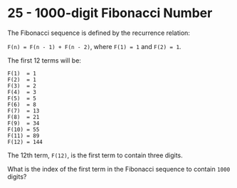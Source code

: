 # 25 - 1000-digit Fibonacci Number

The Fibonacci sequence is defined by the recurrence relation:

`F(n) = F(n - 1) + F(n - 2)`, where `F(1) = 1` and `F(2) = 1`.

The first 12 terms will be:

```
F(1)  = 1
F(2)  = 1
F(3)  = 2
F(4)  = 3
F(5)  = 5
F(6)  = 8
F(7)  = 13
F(8)  = 21
F(9)  = 34
F(10) = 55
F(11) = 89
F(12) = 144
```

The 12th term, `F(12)`, is the first term to contain three digits.

What is the index of the first term in the Fibonacci sequence to contain `1000` digits?
